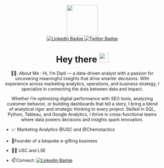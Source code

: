 

<div id="header" align="center">
  <img src="https://media.giphy.com/media/b88QlTSTsj3bEHQyZf/giphy.gif?cid=ecf05e47h9cooej2vopg0j9ogd6cd8jw10htt54vpb49zcpa&ep=v1_stickers_related&rid=giphy.gif&ct=s" width="100"/>
</div>

<div id="badges" align="center">
  <a href="https://www.linkedin.com/in/diptiusc/">
    <img src="https://img.shields.io/badge/LinkedIn-blue?style=for-the-badge&logo=linkedin&logoColor=white" alt="LinkedIn Badge"/>
  </a>
  <a href="https://medium.com/@ddagrawa">
    <img src="https://img.shields.io/badge/Medium-black?style=for-the-badge&logo=twitter&logoColor=white" alt="Twitter Badge"/>
  </a>
  
<div id="badges" align"center>
<img src="https://komarev.com/ghpvc/?username=ditptiagrawalusc&style=flat-square&color=blue" alt=""/>
<h1>
  Hey there
  <img src="https://media.giphy.com/media/hvRJCLFzcasrR4ia7z/giphy.gif" width="30px"/>
  
</h1>

:technologist:. About Me :
 Hi, I’m Dipti — a data-driven analyst with a passion for uncovering meaningful insights that drive smarter decisions. With experience across marketing analytics, operations, and business strategy, I specialize in connecting the dots between data and impact.

Whether I’m optimizing digital performance with SEO tools, analyzing customer behavior, or building dashboards that tell a story, I bring a blend of analytical rigor and strategic thinking to every project. Skilled in SQL, Python, Tableau, and Google Analytics, I thrive in cross-functional teams where data powers decisions and insights spark innovation.

  <div id="badges" align="left">
  
    
- 📈 Marketing Analytics @USC and @Chemotactics 

- 🌱Founder of a bespoke e-gifting business
  
- 👩‍🎓 USC and LSE

- :mailbox:Connect: [![Linkedin Badge](https://img.shields.io/badge/-Linkedin-blue?style=flat&logo=Linkedin&logoColor=white)](https://www.linkedin.com/in/diptiusc/)


  



<!--
**diptiagrawalusc/diptiagrawalusc** is a ✨ _special_ ✨ repository because its `README.md` (this file) appears on your GitHub profile.

Here are some ideas to get you started:

- 🔭 I’m currently working on ...
- 🌱 I’m currently learning ...
- 👯 I’m looking to collaborate on ...
- 🤔 I’m looking for help with ...
- 💬 Ask me about ...
- 📫 How to reach me: ...
- 😄 Pronouns: ...
- ⚡ Fun fact: ...
-->
